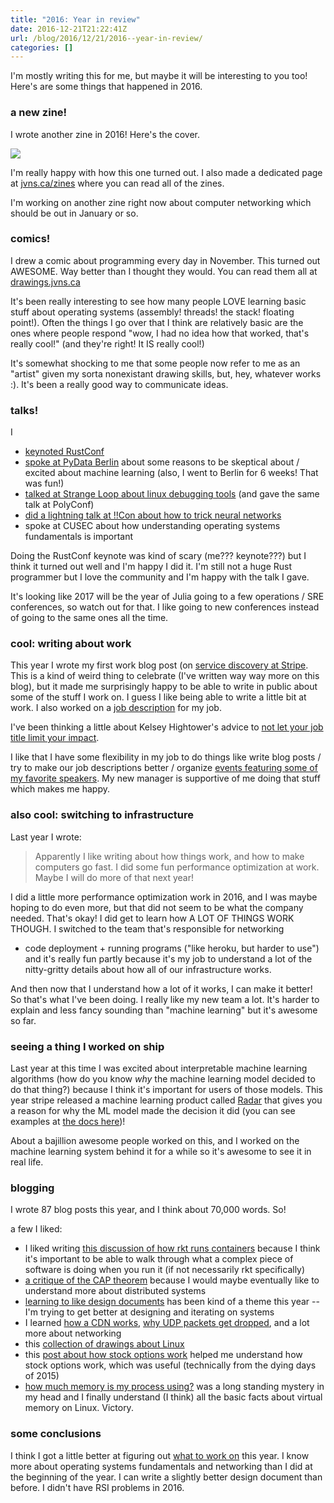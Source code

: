 ```yaml
---
title: "2016: Year in review"
date: 2016-12-21T21:22:41Z
url: /blog/2016/12/21/2016--year-in-review/
categories: []
---
```


I'm mostly writing this for me, but maybe it will be interesting to you
too! Here's are some things that happened in 2016.

### a new zine!

I wrote another zine in 2016! Here's the cover.

<a href="http://jvns.ca/debugging-zine.pdf"> <img src="/images/debugging-tools-cover.png"></a>

I'm really happy with how this one turned out. I also made a dedicated
page at <a href="http://jvns.ca/zines">jvns.ca/zines</a> where you can
read all of the zines.

I'm working on another zine right now about computer networking which
should be out in January or so.

### comics!

I drew a comic about programming every day in November. This turned out
AWESOME. Way better than I thought they would. You can
read them all at <a href="http://drawings.jvns.ca/">drawings.jvns.ca</a>

It's been really interesting to see how many people LOVE learning basic
stuff about operating systems (assembly! threads! the stack! floating
point!). Often the things I go over that I think are relatively basic
are the ones where people respond "wow, I had no idea how that worked,
that's really cool!" (and they're right! It IS really cool!)

It's somewhat shocking to me that some people now refer to me as an
"artist" given my sorta nonexistant drawing skills, but, hey, whatever
works :). It's been a really good way to communicate ideas.

### talks!

I 

* [keynoted RustConf](http://jvns.ca/blog/2016/09/11/rustconf-keynote/)
* [spoke at PyData Berlin](https://www.youtube.com/watch?v=IvF-KbgymXo)
  about some reasons to be skeptical about / excited about
  machine learning (also, I went to Berlin for 6 weeks! That was fun!)
* [talked at Strange Loop about linux debugging tools](http://jvns.ca/blog/2016/09/17/strange-loop-talk/) (and gave the same talk at PolyConf)
* [did a lightning talk at !!Con about how to trick neural networks](https://youtu.be/7_DX1EGKZXY)
* spoke at CUSEC about how understanding operating systems fundamentals
  is important

Doing the RustConf keynote was kind of scary (me??? keynote???) but I think it
turned out well and I'm happy I did it. I'm still not a huge Rust
programmer but I love the community and I'm happy with the talk I gave.

It's looking like 2017 will be the year of Julia going to a few
operations / SRE conferences, so watch out for that. I like going to new
conferences instead of going to the same ones all the time.

### cool: writing about work

This year I wrote my first work blog post (on [service discovery at Stripe](https://stripe.com/blog/service-discovery-at-stripe). This is a kind of weird thing
to celebrate (I've written way way more on this blog), but it made me
surprisingly happy to be able to write in public about some of the stuff I
work on. I guess I like being able to write a little bit at work. I also
worked on a [job description](https://stripe.com/jobs/positions/infrastructure-engineer) for my job.

I've been thinking a little about Kelsey Hightower's advice to [not let your job title limit your impact](https://twitter.com/kelseyhightower/status/808443443118686208).

I like that I have some flexibility in my job to do things like write
blog posts / try to make our job descriptions better / organize [events featuring some of my favorite speakers](https://stripe.com/events/lightning-talks-and-pie-dec2016).
My new manager is supportive of me doing that stuff which makes me happy.

### also cool: switching to infrastructure

Last year I wrote:

> Apparently I like writing about how things work, and how to make
> computers go fast. I did some fun performance optimization at work.
> Maybe I will do more of that next year!

I did a little more performance optimization work in 2016, and I was
maybe hoping to do even more, but that did not seem to be what the
company needed. That's okay! I did get to learn how A LOT OF THINGS WORK
THOUGH. I switched to the team that's responsible for networking
+ code deployment + running programs ("like heroku, but harder to use") and it's
really fun partly because it's my job to understand a lot of the
nitty-gritty details about how all of our infrastructure works.

And then now that I understand how a lot of it works, I can make it
better! So that's what I've been doing. I really like my new team a lot.
It's harder to explain and less fancy sounding than "machine learning"
but it's awesome so far.

### seeing a thing I worked on ship

Last year at this time I was excited about interpretable machine
learning algorithms (how do you know *why* the machine learning model
decided to do that thing?) because I think it's important for users of
those models. This year stripe released a machine learning
product called [Radar](https://stripe.com/radar) that gives you a
reason for why the ML model made the decision it did (you can see examples at [the docs here](https://stripe.com/docs/radar/risk-evaluation))!

About a bajillion awesome people worked on this, and I worked on the
machine learning system behind it for a while so it's awesome to see it
in real life.

### blogging

I wrote 87 blog posts this year, and I think about 70,000 words. So!

a few I liked:

* I liked writing [this discussion of how rkt runs containers](http://jvns.ca/blog/2016/11/03/what-happens-when-you-run-a-rkt-container/) because I think it's important to be able to walk through what a complex piece of software is doing when you run it (if not necessarily rkt specifically)
* [a critique of the CAP theorem](http://jvns.ca/blog/2016/11/19/a-critique-of-the-cap-theorem/) because I would maybe eventually like to understand more about distributed systems
* [learning to like design documents](http://jvns.ca/blog/2016/06/03/learning-to-like-design-documents/) has been kind of a theme this year -- I'm trying to get better at designing and iterating on systems
* I learned [how a CDN works](http://jvns.ca/blog/2016/04/29/cdns-arent-just-for-caching/), [why UDP packets get dropped](http://jvns.ca/blog/2016/08/24/find-out-where-youre-dropping-packets/), and a lot more about networking
* this [collection of drawings about Linux](http://jvns.ca/blog/2016/11/10/a-few-drawings-about-linux/)
* this [post about how stock options work](http://jvns.ca/blog/2015/12/30/do-the-math-on-your-stock-options/) helped me understand how stock options work, which was useful (technically from the dying days of 2015)
* [how much memory is my process using?](http://jvns.ca/blog/2016/12/03/how-much-memory-is-my-process-using-/) was a long standing mystery in my head and I finally understand (I think) all the basic facts about virtual memory on Linux. Victory.

### some conclusions

I think I got a little better at figuring out [what to work on](http://jvns.ca/blog/2016/08/16/how-do-you-work-on-something-important/)
this year. I know more about operating systems fundamentals and networking than I did at
the beginning of the year. I can write a slightly better design document
than before. I didn't have RSI problems in 2016.
